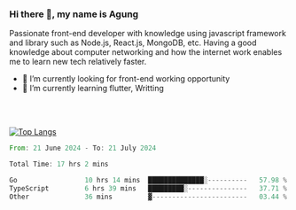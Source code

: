 ### Hi there 👋, my name is Agung
Passionate front-end developer with knowledge using javascript framework and library such as Node.js, React.js, MongoDB, etc. Having a good knowledge about computer networking and how the internet work enables me to learn new tech relatively faster.

<!--
**agungfir98/agungfir98** is a ✨ _special_ ✨ repository because its `README.md` (this file) appears on your GitHub profile.
-->

- 🔭 I’m currently looking for front-end working opportunity
- 🌱 I’m currently learning flutter, Writting
<br/>
<br/>

[![Top Langs](https://github-readme-stats.vercel.app/api/top-langs/?username=agungfir98&langs_count=5)](https://github.com/anuraghazra/github-readme-stats)

<!--START_SECTION:waka-->

```rust
From: 21 June 2024 - To: 21 July 2024

Total Time: 17 hrs 2 mins

Go                 10 hrs 14 mins  ██████████████░----------   57.98 %
TypeScript         6 hrs 39 mins   █████████░---------------   37.71 %
Other              36 mins         ▓------------------------   03.44 %
```

<!--END_SECTION:waka-->
